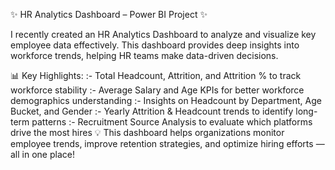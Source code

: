 ✨ HR Analytics Dashboard – Power BI Project ✨

I recently created an HR Analytics Dashboard to analyze and visualize key employee data effectively.
This dashboard provides deep insights into workforce trends, helping HR teams make data-driven decisions.

📊 Key Highlights:
:- Total Headcount, Attrition, and Attrition % to track workforce stability
:- Average Salary and Age KPIs for better workforce demographics understanding
:- Insights on Headcount by Department, Age Bucket, and Gender
:- Yearly Attrition & Headcount trends to identify long-term patterns
:- Recruitment Source Analysis to evaluate which platforms drive the most hires
💡 This dashboard helps organizations monitor employee trends, improve retention strategies, and optimize hiring efforts — all in one place!
